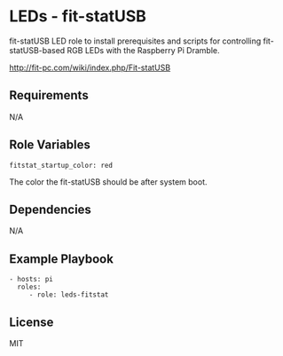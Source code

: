 LEDs - fit-statUSB
=================

fit-statUSB LED role to install prerequisites and scripts for controlling fit-statUSB-based RGB LEDs with the Raspberry Pi Dramble.

http://fit-pc.com/wiki/index.php/Fit-statUSB

Requirements
------------

N/A

Role Variables
--------------

    fitstat_startup_color: red

The color the fit-statUSB should be after system boot.

Dependencies
------------

N/A

Example Playbook
----------------

    - hosts: pi
      roles:
         - role: leds-fitstat

License
-------

MIT
